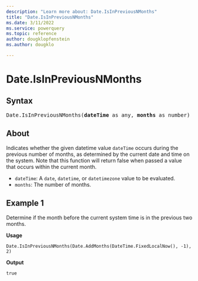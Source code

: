 ```yaml
---
description: "Learn more about: Date.IsInPreviousNMonths"
title: "Date.IsInPreviousNMonths"
ms.date: 3/11/2022
ms.service: powerquery
ms.topic: reference
author: dougklopfenstein
ms.author: dougklo

---
```

# Date.IsInPreviousNMonths

## Syntax

<pre>
Date.IsInPreviousNMonths(<b>dateTime</b> as any, <b>months</b> as number) as nullable logical
</pre>

## About

Indicates whether the given datetime value `dateTime` occurs during the previous number of months, as determined by the current date and time on the system. Note that this function will return false when passed a value that occurs within the current month.

* `dateTime`: A `date`, `datetime`, or `datetimezone` value to be evaluated.
* `months`: The number of months.

## Example 1

Determine if the month before the current system time is in the previous two months.

**Usage**

```powerquery-m
Date.IsInPreviousNMonths(Date.AddMonths(DateTime.FixedLocalNow(), -1), 2)
```

**Output**

`true`
